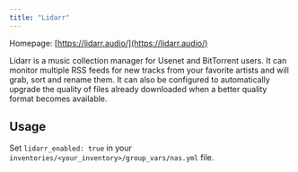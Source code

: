 ```yaml
---
title: "Lidarr"
---
```


Homepage: [https://lidarr.audio/](https://lidarr.audio/)

Lidarr is a music collection manager for Usenet and BitTorrent users. It can monitor multiple RSS feeds for new tracks from your favorite artists and will grab, sort and rename them. It can also be configured to automatically upgrade the quality of files already downloaded when a better quality format becomes available.

## Usage

Set `lidarr_enabled: true` in your `inventories/<your_inventory>/group_vars/nas.yml` file.

